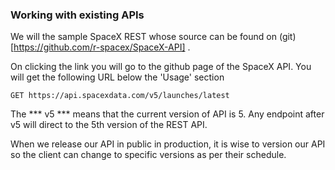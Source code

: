 ### Working with existing APIs

We will the sample SpaceX REST whose source can be found on (git)[https://github.com/r-spacex/SpaceX-API] . 

On clicking the link you will go to the github page of the SpaceX API. You will get the following URL below the 'Usage' section

```
GET https://api.spacexdata.com/v5/launches/latest

```

The *** v5 *** means that the current version of API is 5. Any endpoint after v5 will direct to the 5th version of the REST API.

When we release our API in public in production, it is wise to version our API so the client can change to specific versions as per their schedule.

